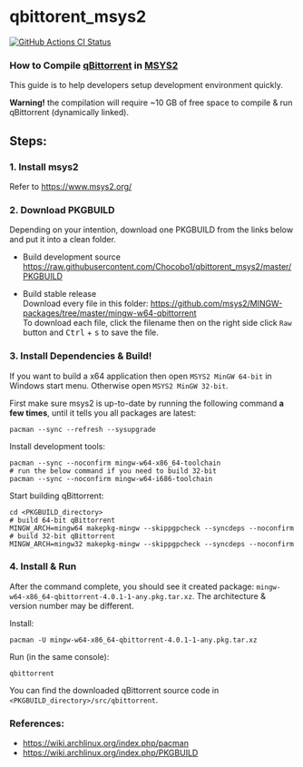 # qbittorent_msys2

[![GitHub Actions CI Status](https://github.com/Chocobo1/qbittorent_msys2/actions/workflows/ci.yaml/badge.svg)](https://github.com/Chocobo1/qbittorent_msys2/actions)

### How to Compile [qBittorrent][qbittorrent-link] in [MSYS2][msys2-link]

This guide is to help developers setup development environment quickly.

**Warning!** the compilation will require ~10 GB of free space to compile & run qBittorrent (dynamically linked).

## Steps:
### 1. Install msys2
Refer to https://www.msys2.org/

### 2. Download PKGBUILD
Depending on your intention, download one PKGBUILD from the links below and put it into a clean folder.
* Build development source \
  https://raw.githubusercontent.com/Chocobo1/qbittorent_msys2/master/PKGBUILD

* Build stable release \
  Download every file in this folder: https://github.com/msys2/MINGW-packages/tree/master/mingw-w64-qbittorrent \
  To download each file, click the filename then on the right side click `Raw` button and <kbd>Ctrl</kbd> + <kbd>s</kbd> to save the file.

### 3. Install Dependencies & Build!
If you want to build a x64 application then open `MSYS2 MinGW 64-bit` in Windows start menu.
Otherwise open `MSYS2 MinGW 32-bit`.

First make sure msys2 is up-to-date by running the following command **a few times**, until it tells you all packages are latest:
```shell
pacman --sync --refresh --sysupgrade
```

Install development tools:
```shell
pacman --sync --noconfirm mingw-w64-x86_64-toolchain
# run the below command if you need to build 32-bit
pacman --sync --noconfirm mingw-w64-i686-toolchain
```

Start building qBittorrent:
```shell
cd <PKGBUILD_directory>
# build 64-bit qBittorrent
MINGW_ARCH=mingw64 makepkg-mingw --skippgpcheck --syncdeps --noconfirm
# build 32-bit qBittorrent
MINGW_ARCH=mingw32 makepkg-mingw --skippgpcheck --syncdeps --noconfirm
```

### 4. Install & Run
After the command complete, you should see it created package: `mingw-w64-x86_64-qbittorrent-4.0.1-1-any.pkg.tar.xz`. The architecture & version number may be different.

Install:
```shell
pacman -U mingw-w64-x86_64-qbittorrent-4.0.1-1-any.pkg.tar.xz
```

Run (in the same console):
```shell
qbittorrent
```

You can find the downloaded qBittorrent source code in `<PKGBUILD_directory>/src/qbittorrent`.

### References:
* https://wiki.archlinux.org/index.php/pacman
* https://wiki.archlinux.org/index.php/PKGBUILD


[qbittorrent-link]: https://github.com/qbittorrent/qBittorrent
[msys2-link]: https://github.com/msys2/MINGW-packages
